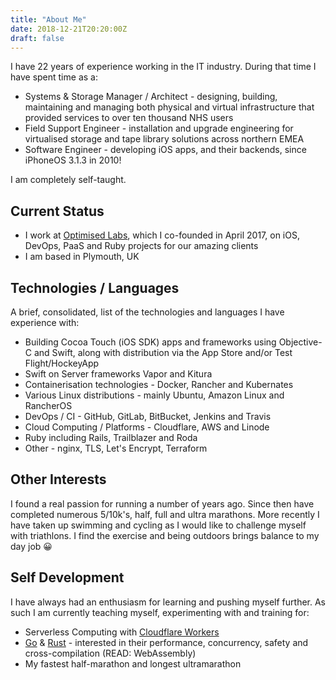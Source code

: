 ```yaml
---
title: "About Me"
date: 2018-12-21T20:20:00Z
draft: false
---
```

I have 22 years of experience working in the IT industry. During that time I have spent time as a:

* Systems & Storage Manager / Architect - designing, building, maintaining and managing both physical and virtual infrastructure that provided services to over ten thousand NHS users
* Field Support Engineer - installation and upgrade engineering for virtualised storage and tape library solutions across northern EMEA
* Software Engineer - developing iOS apps, and their backends, since iPhoneOS 3.1.3 in 2010!

I am completely self-taught.

## Current Status
* I work at [Optimised Labs](https://www.optimisedlabs.com), which I co-founded in April 2017, on iOS, DevOps, PaaS and Ruby projects for our amazing clients
* I am based in Plymouth, UK

## Technologies / Languages
A brief, consolidated, list of the technologies and languages I have experience with:

* Building Cocoa Touch (iOS SDK) apps and frameworks using Objective-C and Swift, along with distribution via the App Store and/or Test Flight/HockeyApp
* Swift on Server frameworks Vapor and Kitura
* Containerisation technologies - Docker, Rancher and Kubernates
* Various Linux distributions - mainly Ubuntu, Amazon Linux and RancherOS
* DevOps / CI - GitHub, GitLab, BitBucket, Jenkins and Travis
* Cloud Computing / Platforms - Cloudflare, AWS and Linode
* Ruby including Rails, Trailblazer and Roda
* Other - nginx, TLS, Let's Encrypt, Terraform

## Other Interests
I found a real passion for running a number of years ago. Since then have completed numerous 5/10k's, half, full and ultra marathons. More recently I have taken up swimming and cycling as I would like to challenge myself with triathlons. I find the exercise and being outdoors brings balance to my day job 😀

## Self Development
I have always had an enthusiasm for learning and pushing myself further. As such I am currently teaching myself, experimenting with and training for:

* Serverless Computing with [Cloudflare Workers](https://www.cloudflare.com/en-gb/products/cloudflare-workers/)
* [Go](https://golang.org/) & [Rust](https://www.rust-lang.org/) - interested in their performance, concurrency, safety and cross-compilation (READ: WebAssembly)
* My fastest half-marathon and longest ultramarathon
